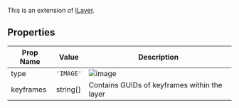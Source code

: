 This is an extension of [ILayer](/Documentation/Interfaces/ILayer.md). 

## Properties

| Prop Name | Value | Description |
| --------------------- | ------ | ------------------- |
| type | `'IMAGE'` | ![image](https://github.com/user-attachments/assets/5b9c638b-1764-4bbe-8d16-fe7dcd69a22d) |
| keyframes | string[] | Contains GUIDs of keyframes within the layer |

